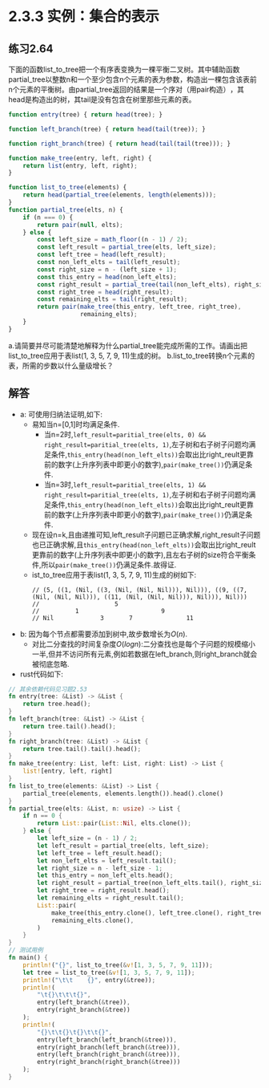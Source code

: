# 2.3.3 实例：集合的表示
## 练习2.64
下面的函数list_to_tree把一个有序表变换为一棵平衡二叉树。其中辅助函数partial_tree以整数n和一个至少包含n个元素的表为参数，构造出一棵包含该表前n个元素的平衡树。由partial_tree返回的结果是一个序对（用pair构造）​，其head是构造出的树，其tail是没有包含在树里那些元素的表。
```javascript
function entry(tree) { return head(tree); }

function left_branch(tree) { return head(tail(tree)); }

function right_branch(tree) { return head(tail(tail(tree))); }

function make_tree(entry, left, right) { 
    return list(entry, left, right);
}

function list_to_tree(elements) {
    return head(partial_tree(elements, length(elements)));
}
function partial_tree(elts, n) {
    if (n === 0) {
        return pair(null, elts);
    } else {
        const left_size = math_floor((n - 1) / 2);
        const left_result = partial_tree(elts, left_size);
        const left_tree = head(left_result);
        const non_left_elts = tail(left_result);
        const right_size = n - (left_size + 1);
        const this_entry = head(non_left_elts);
        const right_result = partial_tree(tail(non_left_elts), right_size);
        const right_tree = head(right_result);
        const remaining_elts = tail(right_result);
        return pair(make_tree(this_entry, left_tree, right_tree),
                    remaining_elts);
    }
}
```
a.请简要并尽可能清楚地解释为什么partial_tree能完成所需的工作。请画出把list_to_tree应用于表list(1, 3, 5, 7, 9, 11)生成的树。
b.list_to_tree转换n个元素的表，所需的步数以什么量级增长？

## 解答
* a: 可使用归纳法证明,如下:
    * 易知当n=[0,1]时均满足条件.
        * 当n=2时,`left_result=paritial_tree(elts, 0) && right_result=paritial_tree(elts, 1)`,左子树和右子树子问题均满足条件,`this_entry(head(non_left_elts))`会取出比right_reult更靠前的数字(上升序列表中即更小的数字),`pair(make_tree())`仍满足条件.
        * 当n=3时,`left_result=paritial_tree(elts, 1) && right_result=paritial_tree(elts, 1)`,左子树和右子树子问题均满足条件,`this_entry(head(non_left_elts))`会取出比right_reult更靠前的数字(上升序列表中即更小的数字),`pair(make_tree())`仍满足条件.
    * 现在设n=k,且由递推可知,left_result子问题已正确求解,right_result子问题也已正确求解,且`this_entry(head(non_left_elts))`会取出比right_reult更靠前的数字(上升序列表中即更小的数字),且左右子树的size符合平衡条件,所以`pair(make_tree())`仍满足条件.故得证.
    * ist_to_tree应用于表list(1, 3, 5, 7, 9, 11)生成的树如下:
        ```
        // (5, ((1, (Nil, ((3, (Nil, (Nil, Nil))), Nil))), ((9, ((7, (Nil, (Nil, Nil))), ((11, (Nil, (Nil, Nil))), Nil))), Nil)))
        //                     5
        //          1                       9
        // Nil             3       7               11
        ```
* b: 因为每个节点都需要添加到树中,故步数增长为$O(n)$.
    * 对比二分查找的时间复杂度$O(logn)$:二分查找也是每个子问题的规模缩小一半,但并不访问所有元素,例如若数据在left_branch,则right_branch就会被彻底忽略.
* rust代码如下:
```rust
// 其余依赖代码见习题2.53
fn entry(tree: &List) -> &List {
    return tree.head();
}
fn left_branch(tree: &List) -> &List {
    return tree.tail().head();
}
fn right_branch(tree: &List) -> &List {
    return tree.tail().tail().head();
}
fn make_tree(entry: List, left: List, right: List) -> List {
    list![entry, left, right]
}
fn list_to_tree(elements: &List) -> List {
    partial_tree(elements, elements.length()).head().clone()
}
fn partial_tree(elts: &List, n: usize) -> List {
    if n == 0 {
        return List::pair(List::Nil, elts.clone());
    } else {
        let left_size = (n - 1) / 2;
        let left_result = partial_tree(elts, left_size);
        let left_tree = left_result.head();
        let non_left_elts = left_result.tail();
        let right_size = n - left_size - 1;
        let this_entry = non_left_elts.head();
        let right_result = partial_tree(non_left_elts.tail(), right_size);
        let right_tree = right_result.head();
        let remaining_elts = right_result.tail();
        List::pair(
            make_tree(this_entry.clone(), left_tree.clone(), right_tree.clone()),
            remaining_elts.clone(),
        )
    }
}
// 测试用例
fn main() {
    println!("{}", list_to_tree(&v![1, 3, 5, 7, 9, 11]));
    let tree = list_to_tree(&v![1, 3, 5, 7, 9, 11]);
    println!("\t\t    {}", entry(&tree));
    println!(
        "\t{}\t\t\t{}",
        entry(left_branch(&tree)),
        entry(right_branch(&tree))
    );
    println!(
        "{}\t\t{}\t{}\t\t{}",
        entry(left_branch(left_branch(&tree))),
        entry(right_branch(left_branch(&tree))),
        entry(left_branch(right_branch(&tree))),
        entry(right_branch(right_branch(&tree)))
    );
}
```
